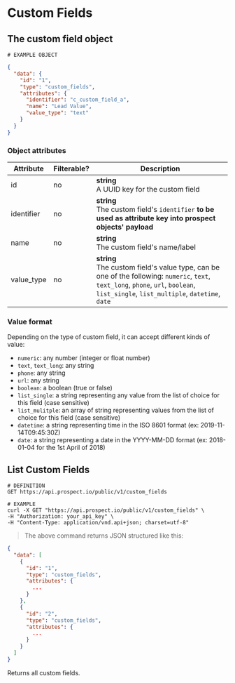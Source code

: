 # Custom Fields
## The custom field object
```
# EXAMPLE OBJECT
```

```json
{
  "data": {
    "id": "1",
    "type": "custom_fields",
    "attributes": {
      "identifier": "c_custom_field_a",
      "name": "Lead Value",
      "value_type": "text"
    }
  }
}
```

### Object attributes
Attribute | Filterable? | Description
--------- | ----------- | -----------
id | no | **string** <br />A UUID key for the custom field
identifier | no | **string** <br />The custom field's `identifier` **to be used as attribute key into prospect objects' payload**
name | no | **string** <br />The custom field's name/label
value_type | no | **string** <br />The custom field's value type, can be one of the following: `numeric`, `text`, `text_long`, `phone`, `url`, `boolean`, `list_single`, `list_multiple`, `datetime`, `date`

### Value format

Depending on the type of custom field, it can accept different kinds of value:

 - `numeric`: any number (integer or float number)
 - `text`, `text_long`: any string
 - `phone`: any string
 - `url`: any string
 - `boolean`: a boolean (true or false)
 - `list_single`: a string representing any value from the list of choice for this field (case sensitive)
 - `list_mulitple`: an array of string representing values from the list of choice for this field (case sensitive)
 - `datetime`: a string representing time in the ISO 8601 format (ex: 2019-11-14T09:45:30Z)
 - `date`: a string representing a date in the YYYY-MM-DD format (ex: 2018-01-04 for the 1st April of 2018)

## List Custom Fields

```shell
# DEFINITION
GET https://api.prospect.io/public/v1/custom_fields

# EXAMPLE
curl -X GET "https://api.prospect.io/public/v1/custom_fields" \
-H "Authorization: your_api_key" \
-H "Content-Type: application/vnd.api+json; charset=utf-8"
```

> The above command returns JSON structured like this:

```json
{
  "data": [
    {
      "id": "1",
      "type": "custom_fields",
      "attributes": {
        ...
      }
    },
    {
      "id": "2",
      "type": "custom_fields",
      "attributes": {
        ...
      }
    }
  ]
}
```

Returns all custom fields.
